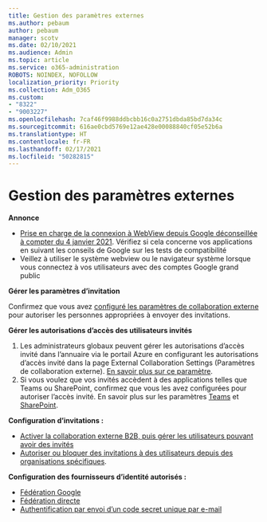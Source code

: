 ```yaml
---
title: Gestion des paramètres externes
ms.author: pebaum
author: pebaum
manager: scotv
ms.date: 02/10/2021
ms.audience: Admin
ms.topic: article
ms.service: o365-administration
ROBOTS: NOINDEX, NOFOLLOW
localization_priority: Priority
ms.collection: Adm_O365
ms.custom:
- "8322"
- "9003227"
ms.openlocfilehash: 7caf46f9988ddbcbb16c0a2751dbda85bd7da34c
ms.sourcegitcommit: 616ae0cbd5769e12ae428e00088840cf05e52b6a
ms.translationtype: HT
ms.contentlocale: fr-FR
ms.lasthandoff: 02/17/2021
ms.locfileid: "50282815"
---
```

# <a name="managing-external-settings"></a>Gestion des paramètres externes

**Annonce**

- [Prise en charge de la connexion à WebView depuis Google déconseillée à compter du 4 janvier 2021](https://docs.microsoft.com/azure/active-directory/external-identities/google-federation?WT.mc_id=Portal-Microsoft_Azure_Support#deprecation-of-webview-sign-in-support). Vérifiez si cela concerne vos applications en suivant les conseils de Google sur les tests de compatibilité
- Veillez à utiliser le système webview ou le navigateur système lorsque vous connectez à vos utilisateurs avec des comptes Google grand public

**Gérer les paramètres d’invitation**

Confirmez que vous avez [configuré les paramètres de collaboration externe](https://docs.microsoft.com/azure/active-directory/external-identities/delegate-invitations?WT.mc_id=Portal-Microsoft_Azure_Support) pour autoriser les personnes appropriées à envoyer des invitations.

**Gérer les autorisations d’accès des utilisateurs invités**

1. Les administrateurs globaux peuvent gérer les autorisations d’accès invité dans l’annuaire via le portail Azure en configurant les autorisations d’accès invité dans la page External Collaboration Settings (Paramètres de collaboration externe). [En savoir plus sur ce paramètre](https://docs.microsoft.com/azure/active-directory/fundamentals/users-default-permissions?WT.mc_id=Portal-Microsoft_Azure_Support).
2. Si vous voulez que vos invités accèdent à des applications telles que Teams ou SharePoint, confirmez que vous les avez configurées pour autoriser l’accès invité. En savoir plus sur les paramètres [Teams](https://docs.microsoft.com/microsoftteams/guest-access?WT.mc_id=Portal-Microsoft_Azure_Support) et [SharePoint](https://docs.microsoft.com/sharepoint/external-sharing-overview?WT.mc_id=Portal-Microsoft_Azure_Support).

**Configuration d’invitations :**

- [Activer la collaboration externe B2B, puis gérer les utilisateurs pouvant avoir des invités](https://docs.microsoft.com/azure/active-directory/b2b/delegate-invitations?WT.mc_id=Portal-Microsoft_Azure_Support)
- [Autoriser ou bloquer des invitations à des utilisateurs depuis des organisations spécifiques](https://docs.microsoft.com/azure/active-directory/b2b/allow-deny-list?WT.mc_id=Portal-Microsoft_Azure_Support).

**Configuration des fournisseurs d’identité autorisés :**

- [Fédération Google](https://docs.microsoft.com/azure/active-directory/b2b/google-federation?WT.mc_id=Portal-Microsoft_Azure_Support)
- [Fédération directe](https://docs.microsoft.com/azure/active-directory/b2b/direct-federation?WT.mc_id=Portal-Microsoft_Azure_Support)
- [Authentification par envoi d’un code secret unique par e-mail](https://docs.microsoft.com/azure/active-directory/b2b/one-time-passcode?WT.mc_id=Portal-Microsoft_Azure_Support)
